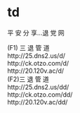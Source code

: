 # td
平 安 分 享...退 党 网
<p>(F1) 三 退 管 道<br />
  http://25.dns2.us/d/<br />
  http://ck.otzo.com/d/<br />
  http://20.120v.ac/d/<br />
  (F2)三 退 管 道<br />
  http://25.dns2.us/dd/<br />
  http://ck.otzo.com/dd/<br />
  http://20.120v.ac/dd/</p>
